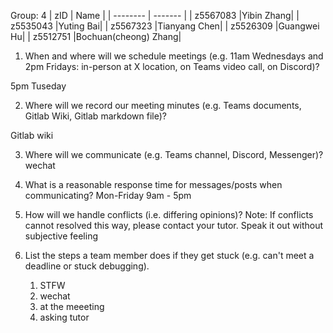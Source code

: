 Group: 4
| zID      | Name    |
| -------- | ------- |
| z5567083 |Yibin Zhang|
| z5535043 |Yuting Bai|
| z5567323 |Tianyang Chen|
| z5526309 |Guangwei Hu|
| z5512751 |Bochuan(cheong) Zhang|

1. When and where will we schedule meetings (e.g. 11am Wednesdays and 2pm Fridays: in-person at X location, on Teams video call, on Discord)?

5pm Tuseday

2. Where will we record our meeting minutes (e.g. Teams documents, Gitlab Wiki, Gitlab markdown file)?

Gitlab wiki

3. Where will we communicate (e.g. Teams channel, Discord, Messenger)?
wechat

4. What is a reasonable response time for messages/posts when communicating?
Mon-Friday 9am - 5pm

3. How will we handle conflicts (i.e. differing opinions)? Note: If conflicts cannot resolved this way, please contact your tutor.
Speak it out without subjective feeling

4. List the steps a team member does if they get stuck (e.g. can't meet a deadline or stuck debugging).

    1. STFW
    2. wechat
    3. at the meeeting 
    3. asking tutor
